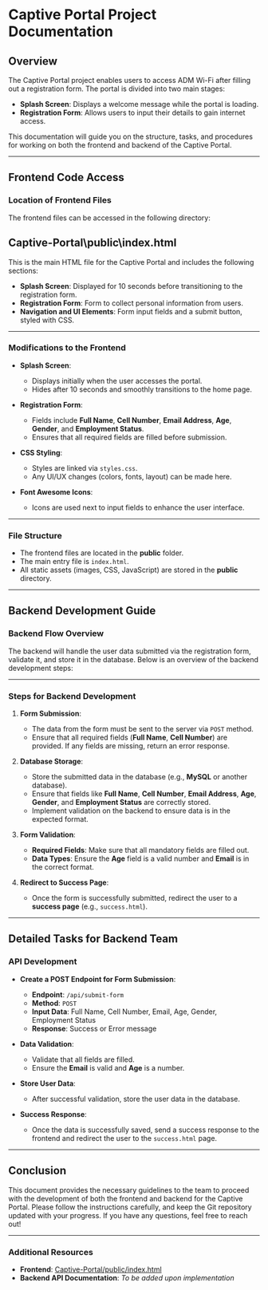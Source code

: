 # **Captive Portal Project Documentation**

## **Overview**
The Captive Portal project enables users to access ADM Wi-Fi after filling out a registration form. The portal is divided into two main stages:

- **Splash Screen**: Displays a welcome message while the portal is loading.
- **Registration Form**: Allows users to input their details to gain internet access.

This documentation will guide you on the structure, tasks, and procedures for working on both the frontend and backend of the Captive Portal.

---

## **Frontend Code Access**

### **Location of Frontend Files**
The frontend files can be accessed in the following directory:


## **Captive-Portal\public\index.html**


This is the main HTML file for the Captive Portal and includes the following sections:

- **Splash Screen**: Displayed for 10 seconds before transitioning to the registration form.
- **Registration Form**: Form to collect personal information from users.
- **Navigation and UI Elements**: Form input fields and a submit button, styled with CSS.

---

### **Modifications to the Frontend**

- **Splash Screen**:
  - Displays initially when the user accesses the portal.
  - Hides after 10 seconds and smoothly transitions to the home page.

- **Registration Form**:
  - Fields include **Full Name**, **Cell Number**, **Email Address**, **Age**, **Gender**, and **Employment Status**.
  - Ensures that all required fields are filled before submission.

- **CSS Styling**:
  - Styles are linked via `styles.css`.
  - Any UI/UX changes (colors, fonts, layout) can be made here.

- **Font Awesome Icons**:
  - Icons are used next to input fields to enhance the user interface.

---

### **File Structure**
- The frontend files are located in the **public** folder.
- The main entry file is `index.html`.
- All static assets (images, CSS, JavaScript) are stored in the **public** directory.

---

## **Backend Development Guide**

### **Backend Flow Overview**
The backend will handle the user data submitted via the registration form, validate it, and store it in the database. Below is an overview of the backend development steps:

---

### **Steps for Backend Development**

1. **Form Submission**:
   - The data from the form must be sent to the server via `POST` method.
   - Ensure that all required fields (**Full Name**, **Cell Number**) are provided. If any fields are missing, return an error response.

2. **Database Storage**:
   - Store the submitted data in the database (e.g., **MySQL** or another database).
   - Ensure that fields like **Full Name**, **Cell Number**, **Email Address**, **Age**, **Gender**, and **Employment Status** are correctly stored.
   - Implement validation on the backend to ensure data is in the expected format.

3. **Form Validation**:
   - **Required Fields**: Make sure that all mandatory fields are filled out.
   - **Data Types**: Ensure the **Age** field is a valid number and **Email** is in the correct format.

4. **Redirect to Success Page**:
   - Once the form is successfully submitted, redirect the user to a **success page** (e.g., `success.html`).

---

## **Detailed Tasks for Backend Team**

### **API Development**
- **Create a POST Endpoint for Form Submission**:
  - **Endpoint**: `/api/submit-form`
  - **Method**: `POST`
  - **Input Data**: Full Name, Cell Number, Email, Age, Gender, Employment Status
  - **Response**: Success or Error message

- **Data Validation**:
  - Validate that all fields are filled.
  - Ensure the **Email** is valid and **Age** is a number.

- **Store User Data**:
  - After successful validation, store the user data in the database.

- **Success Response**:
  - Once the data is successfully saved, send a success response to the frontend and redirect the user to the `success.html` page.

---

## **Conclusion**
This document provides the necessary guidelines to the team to  proceed with the development of both the frontend and backend for the Captive Portal. Please follow the instructions carefully, and keep the Git repository updated with your progress. If you have any questions, feel free to reach out!

---

### **Additional Resources**
- **Frontend**: [Captive-Portal/public/index.html](Captive-Portal/public/index.html)
- **Backend API Documentation**: _To be added upon implementation_
